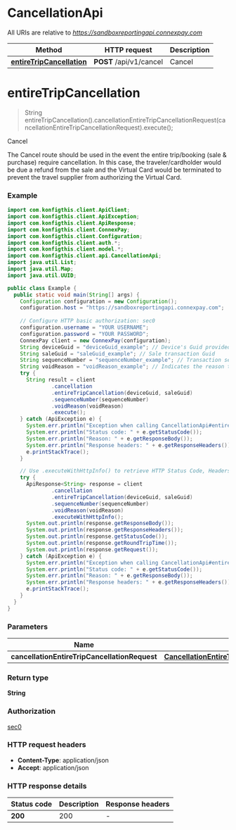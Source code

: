 # CancellationApi

All URIs are relative to *https://sandboxreportingapi.connexpay.com*

| Method | HTTP request | Description |
|------------- | ------------- | -------------|
| [**entireTripCancellation**](CancellationApi.md#entireTripCancellation) | **POST** /api/v1/cancel | Cancel |


<a name="entireTripCancellation"></a>
# **entireTripCancellation**
> String entireTripCancellation().cancellationEntireTripCancellationRequest(cancellationEntireTripCancellationRequest).execute();

Cancel

The Cancel route should be used in the event the entire trip/booking (sale &amp; purchase) require cancellation. In this case, the traveler/cardholder would be due a refund from the sale and the Virtual Card would be terminated to prevent the travel supplier from authorizing the Virtual Card.

### Example
```java
import com.konfigthis.client.ApiClient;
import com.konfigthis.client.ApiException;
import com.konfigthis.client.ApiResponse;
import com.konfigthis.client.ConnexPay;
import com.konfigthis.client.Configuration;
import com.konfigthis.client.auth.*;
import com.konfigthis.client.model.*;
import com.konfigthis.client.api.CancellationApi;
import java.util.List;
import java.util.Map;
import java.util.UUID;

public class Example {
  public static void main(String[] args) {
    Configuration configuration = new Configuration();
    configuration.host = "https://sandboxreportingapi.connexpay.com";
    
    // Configure HTTP basic authorization: sec0
    configuration.username = "YOUR USERNAME";
    configuration.password = "YOUR PASSWORD";
    ConnexPay client = new ConnexPay(configuration);
    String deviceGuid = "deviceGuid_example"; // Device's Guid provided by ConnexPay
    String saleGuid = "saleGuid_example"; // Sale transaction Guid
    String sequenceNumber = "sequenceNumber_example"; // Transaction sequence number within client environment. Provide a unique SequenceNumber for each new request. If the same value is sent within 30 minutes it will be considered a duplicate request. Note: value is not searchable or reportable in ConnexPay portal.  Alphanumeric.
    String voidReason = "voidReason_example"; // Indicates the reason the transaction was voided
    try {
      String result = client
              .cancellation
              .entireTripCancellation(deviceGuid, saleGuid)
              .sequenceNumber(sequenceNumber)
              .voidReason(voidReason)
              .execute();
    } catch (ApiException e) {
      System.err.println("Exception when calling CancellationApi#entireTripCancellation");
      System.err.println("Status code: " + e.getStatusCode());
      System.err.println("Reason: " + e.getResponseBody());
      System.err.println("Response headers: " + e.getResponseHeaders());
      e.printStackTrace();
    }

    // Use .executeWithHttpInfo() to retrieve HTTP Status Code, Headers and Request
    try {
      ApiResponse<String> response = client
              .cancellation
              .entireTripCancellation(deviceGuid, saleGuid)
              .sequenceNumber(sequenceNumber)
              .voidReason(voidReason)
              .executeWithHttpInfo();
      System.out.println(response.getResponseBody());
      System.out.println(response.getResponseHeaders());
      System.out.println(response.getStatusCode());
      System.out.println(response.getRoundTripTime());
      System.out.println(response.getRequest());
    } catch (ApiException e) {
      System.err.println("Exception when calling CancellationApi#entireTripCancellation");
      System.err.println("Status code: " + e.getStatusCode());
      System.err.println("Reason: " + e.getResponseBody());
      System.err.println("Response headers: " + e.getResponseHeaders());
      e.printStackTrace();
    }
  }
}

```

### Parameters

| Name | Type | Description  | Notes |
|------------- | ------------- | ------------- | -------------|
| **cancellationEntireTripCancellationRequest** | [**CancellationEntireTripCancellationRequest**](CancellationEntireTripCancellationRequest.md)|  | [optional] |

### Return type

**String**

### Authorization

[sec0](../README.md#sec0)

### HTTP request headers

 - **Content-Type**: application/json
 - **Accept**: application/json

### HTTP response details
| Status code | Description | Response headers |
|-------------|-------------|------------------|
| **200** | 200 |  -  |

